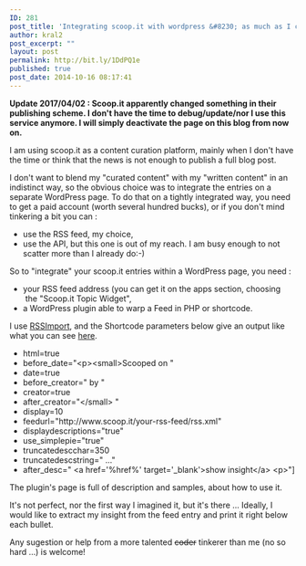 ```yaml
---
ID: 281
post_title: 'Integrating scoop.it with wordpress &#8230; as much as I can, with a free account&#8230;'
author: kral2
post_excerpt: ""
layout: post
permalink: http://bit.ly/1DdPQ1e
published: true
post_date: 2014-10-16 08:17:41
---
```

<b>Update 2017/04/02 : Scoop.it apparently changed something in their publishing scheme. I don't have the time to debug/update/nor I use this service anymore. I will simply deactivate the page on this blog from now on.</b>

I am using scoop.it as a content curation platform, mainly when I don't have the time or think that the news is not enough to publish a full blog post.

I don't want to blend my "curated content" with my "written content" in an indistinct way, so the obvious choice was to integrate the entries on a separate WordPress page. To do that on a tightly integrated way, you need to get a paid account (worth several hundred bucks), or if you don't mind tinkering a bit you can :
<ul>
	<li>use the RSS feed, my choice,</li>
	<li>use the API, but this one is out of my reach. I am busy enough to not scatter more than I already do:-)</li>
</ul>
So to "integrate" your scoop.it entries within a WordPress page, you need :
<ul>
	<li>your RSS feed address (you can get it on the apps section, choosing  the "Scoop.it Topic Widget",</li>
	<li>a WordPress plugin able to warp a Feed in PHP or shortcode.</li>
</ul>
I use <a title="RSSImport" href="https://wordpress.org/plugins/rss-import/">RSSImport</a>, and the Shortcode parameters below give an output like what you can see <a title="Quick Inights" href="http://www.kral2.fr/quick-insights/">here</a>.
<ul>
	<li>html=true</li>
	<li>before_date="&lt;p&gt;&lt;small&gt;Scooped on "</li>
	<li>date=true</li>
	<li>before_creator=" by "</li>
	<li>creator=true</li>
	<li>after_creator="&lt;/small&gt; "</li>
	<li>display=10</li>
	<li>feedurl="http://www.scoop.it/your-rss-feed/rss.xml"</li>
	<li>displaydescriptions="true"</li>
	<li>use_simplepie="true"</li>
	<li>truncatedescchar=350</li>
	<li>truncatedescstring=" ..."</li>
	<li>after_desc=" &lt;a href='%href%' target='_blank'&gt;show insight&lt;/a&gt; &lt;p&gt;"]</li>
</ul>
The plugin's page is full of description and samples, about how to use it.

It's not perfect, nor the first way I imagined it, but it's there ... Ideally, I would like to extract my insight from the feed entry and print it right below each bullet.

Any sugestion or help from a more talented <del>coder</del> tinkerer than me (no so hard ...) is welcome!